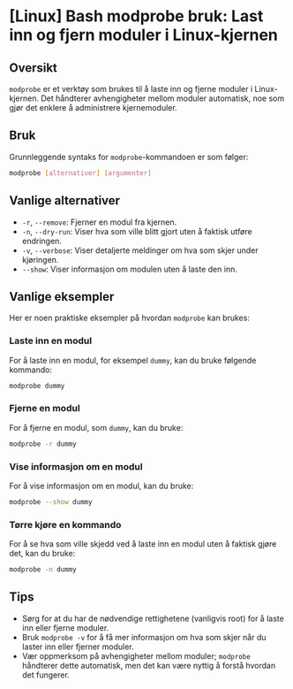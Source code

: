 # [Linux] Bash modprobe bruk: Last inn og fjern moduler i Linux-kjernen

## Oversikt
`modprobe` er et verktøy som brukes til å laste inn og fjerne moduler i Linux-kjernen. Det håndterer avhengigheter mellom moduler automatisk, noe som gjør det enklere å administrere kjernemoduler.

## Bruk
Grunnleggende syntaks for `modprobe`-kommandoen er som følger:

```bash
modprobe [alternativer] [argumenter]
```

## Vanlige alternativer
- `-r`, `--remove`: Fjerner en modul fra kjernen.
- `-n`, `--dry-run`: Viser hva som ville blitt gjort uten å faktisk utføre endringen.
- `-v`, `--verbose`: Viser detaljerte meldinger om hva som skjer under kjøringen.
- `--show`: Viser informasjon om modulen uten å laste den inn.

## Vanlige eksempler
Her er noen praktiske eksempler på hvordan `modprobe` kan brukes:

### Laste inn en modul
For å laste inn en modul, for eksempel `dummy`, kan du bruke følgende kommando:

```bash
modprobe dummy
```

### Fjerne en modul
For å fjerne en modul, som `dummy`, kan du bruke:

```bash
modprobe -r dummy
```

### Vise informasjon om en modul
For å vise informasjon om en modul, kan du bruke:

```bash
modprobe --show dummy
```

### Tørre kjøre en kommando
For å se hva som ville skjedd ved å laste inn en modul uten å faktisk gjøre det, kan du bruke:

```bash
modprobe -n dummy
```

## Tips
- Sørg for at du har de nødvendige rettighetene (vanligvis root) for å laste inn eller fjerne moduler.
- Bruk `modprobe -v` for å få mer informasjon om hva som skjer når du laster inn eller fjerner moduler.
- Vær oppmerksom på avhengigheter mellom moduler; `modprobe` håndterer dette automatisk, men det kan være nyttig å forstå hvordan det fungerer.